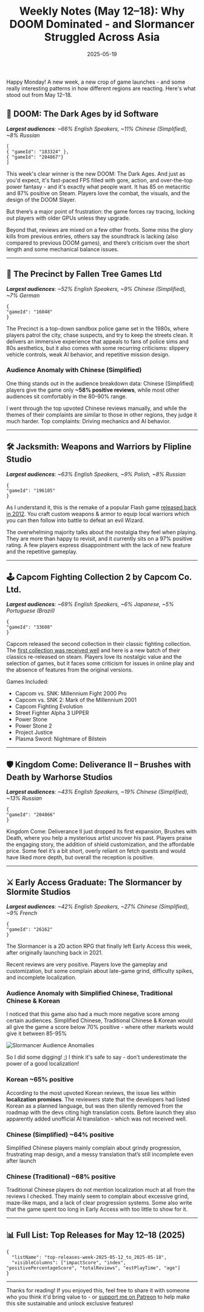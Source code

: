 ﻿---
title: "Weekly Notes (May 12–18): Why DOOM Dominated - and Slormancer Struggled Across Asia"
slug: "weekly-notes-2025-05-12"
date: "2025-05-19"
category: "Weekly Notes"
description: "Fast-paced FPS, nostalgic Flash revivals, and ARPGs struggling to communicate - this week’s game releases reveal what players love and what drives them away"
tags: ["Weekly Notes", "Kingdom Come Deliverance II", "Steam", "New Releases", "Game Reviews", "Localization", "Audience Analysis", "DOOM The Dark Ages", "The Slormancer", "Early Access", "Regional Reception"]
image: "https://media.githubusercontent.com/media/NiklasBorglund/niklasnotes-blog/main/posts/weekly-notes-2025-05-12/hero.jpg"
---

Happy Monday! A new week, a new crop of game launches - and some really interesting patterns in how different regions are reacting. Here's what stood out from May 12–18.

## 🔫 DOOM: The Dark Ages by id Software
***Largest audiences**: ~66% English Speakers, ~11% Chinese (Simplified), ~8% Russian*

```condensedgamecard-grid
[
{ "gameId": "183324" },
{ "gameId": "204867"}
]
```

This week's clear winner is the new DOOM: The Dark Ages.
And just as you'd expect, it's fast-paced FPS filled with gore, action, and over-the-top power fantasy - and it's exactly what people want. It has 85 on metacritic and 87% positive on Steam.
Players love the combat, the visuals, and the design of the DOOM Slayer.

But there’s a major point of frustration: the game forces ray tracing, locking out players with older GPUs unless they upgrade.

Beyond that, reviews are mixed on a few other fronts. Some miss the glory kills from previous entries, others say the soundtrack is lacking (also compared to previous DOOM games), and there’s criticism over the short length and some mechanical balance issues.

---

## 🚓 The Precinct by Fallen Tree Games Ltd
***Largest audiences**: ~52% English Speakers, ~9% Chinese (Simplified), ~7% German*

```condensedgamecard
{
"gameId": "16048"
}
```

The Precinct is a top-down sandbox police game set in the 1980s, where players patrol the city, chase suspects, and try to keep the streets clean.
It delivers an immersive experience that appeals to fans of police sims and 80s aesthetics, but it also comes with some recurring criticisms: slippery vehicle controls, weak AI behavior, and repetitive mission design.

### Audience Anomaly with Chinese (Simplified)

One thing stands out in the audience breakdown data: Chinese (Simplified) players give the game only **~58% positive reviews**, while most other audiences sit comfortably in the 80–90% range.

I went through the top upvoted Chinese reviews manually, and while the themes of their complaints are similar to those in other regions, they judge it much harder. Top complaints: Driving mechanics and AI behavior.

---

## 🛠️ Jacksmith: Weapons and Warriors by Flipline Studio
***Largest audiences**: ~63% English Speakers, ~9% Polish, ~8% Russian*

```condensedgamecard
{
"gameId": "196105"
}
```

As I understand it, this is the remake of a popular Flash game [released back in 2012](https://jacksmithgame.io/).
You craft custom weapons & armor to equip local warriors which you can then follow into battle to defeat an evil Wizard.

The overwhelming majority talks about the nostalgia they feel when playing. They are more than happy to revisit, and it currently sits on a 97% positive rating.
A few players express disappointment with the lack of new feature and the repetitive gameplay.


---

## 🕹️ Capcom Fighting Collection 2 by Capcom Co. Ltd.
***Largest audiences**: ~69% English Speakers, ~6% Japanese, ~5% Portuguese (Brazil)*

```condensedgamecard
{
"gameId": "33608"
}
```

Capcom released the second collection in their classic fighting collection. The [first collection was received well](https://niklasnotes.com/dashboard/game/70581/capcom_fighting_collection) and here is a new batch of their classics re-released on steam.
Players love its nostalgic value and the selection of games, but it faces some criticism for issues in online play and the absence of features from the original versions.

Games Included:
* Capcom vs. SNK: Millennium Fight 2000 Pro
* Capcom vs. SNK 2: Mark of the Millennium 2001
* Capcom Fighting Evolution
* Street Fighter Alpha 3 UPPER
* Power Stone
* Power Stone 2
* Project Justice
* Plasma Sword: Nightmare of Bilstein

---


## 🛡️ Kingdom Come: Deliverance II – Brushes with Death by Warhorse Studios
***Largest audiences**: ~43% English Speakers, ~19% Chinese (Simplified), ~13% Russian*

```condensedgamecard
{
"gameId": "204866"
}
```

Kingdom Come: Deliverance II just dropped its first expansion, Brushes with Death, where you help a mysterious artist uncover his past.
Players praise the engaging story, the addition of shield customization, and the affordable price. Some feel it’s a bit short, overly reliant on fetch quests and would have liked more depth, but overall the reception is positive.

---


## ⚔️ Early Access Graduate: The Slormancer by Slormite Studios
***Largest audiences**: ~42% English Speakers, ~27% Chinese (Simplified), ~9% French*

```condensedgamecard
{
"gameId": "26162"
}
```

The Slormancer is a 2D action RPG that finally left Early Access this week, after originally launching back in 2021.

Recent reviews are very positive. Players love the gameplay and customization, but some complain about late-game grind, difficulty spikes, and incomplete localization.

### Audience Anomaly with Simplified Chinese, Traditional Chinese & Korean

I noticed that this game also had a much more negative score among certain audiences.
Simplified Chinese, Traditional Chinese & Korean would all give the game a score below 70% positive - where other markets would give it between 85-95%

![Slormancer Audience Anomalies](./slormancer-audience-anomalies.png)

So I did some digging! ;) I think it's safe to say - don't underestimate the power of a good localization!

### Korean ~65% positive
According to the most upvoted Korean reviews, the issue lies within **localization promises**.
The reviewers state that the developers had listed Korean as a planned language, but was then silently removed from the roadmap with the devs citing high translation costs.
Before launch they also apparently added unofficial AI translation - which was not received well.

### Chinese (Simplified) ~64% positive
Simplified Chinese players mainly complain about grindy progression, frustrating map design, and a messy translation that’s still incomplete even after launch

### Chinese (Traditional) ~68% positive
Traditional Chinese players do not mention localization much at all from the reviews I checked. They mainly seem to complain about excessive grind, maze-like maps, and a lack of clear progression systems.
Some also write that the game spent too long in Early Access with too little to show for it.

---

## 📊 Full List: Top Releases for May 12–18 (2025)

```customlist
{
  "listName": "top-releases-week-2025-05-12_to_2025-05-18",
  "visibleColumns": ["impactScore", "index", "positivePercentageScore", "totalReviews", "estPlayTime", "age"]
}
```

---

Thanks for reading!
If you enjoyed this, feel free to share it with someone who you think it'd bring value to - or [support me on Patreon](https://niklasnotes.com/dashboard/support) to help make this site sustainable and unlock exclusive features!
